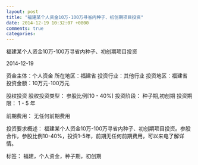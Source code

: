 ```yaml
---
layout: post
title: "福建某个人资金10万-100万寻省内种子、初创期项目投资"
date: 2014-12-19 10:32:07 +0800
comments: true
categories: 
---
```

福建某个人资金10万-100万寻省内种子、初创期项目投资



2014-12-19

资金主体：个人资金
所在地区：福建省
投资行业：其他行业
投资地区：福建省
投资金额：10万元-100万元

股权投资
股权投资类型：
                            参股比例[10 - 40%] 
                                                                                投资阶段：
                            种子期,初创期 
                                                                                                                                        投资期限：
                            1 - 5 年

前期费用：
无任何前期费用

投资要求概述：
福建某个人资金10万-100万寻省内种子、初创期项目投资。参股合作，参股比例10-40%，投资1-5年，前期无任何前期费用，可以来电了解详情。

标签：
福建，个人资金，种子期，初创期

